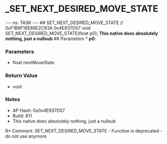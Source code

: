 # _SET_NEXT_DESIRED_MOVE_STATE

--- ns: TASK --- ## SET_NEXT_DESIRED_MOVE_STATE  // 0xF1B9F16E89E2C93A 0x4E937D57 void SET_NEXT_DESIRED_MOVE_STATE(float p0);  **This native does absolutely nothing, just a nullsub**  ## Parameters * **p0**:

### Parameters
* float nextMoveState

### Return Value
* void

### Notes
* AP Hash: 0x0x4E937D57
* Build: 811
* This native does absolutely nothing, just a nullsub

R* Comment:
SET_NEXT_DESIRED_MOVE_STATE - Function is deprecated - do not use anymore

